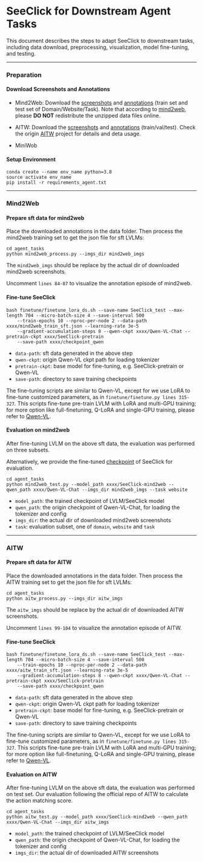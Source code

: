 # SeeClick for Downstream Agent Tasks
This document describes the steps to adapt SeeClick to downstream tasks, 
including data download, preprocessing, visualization, model fine-tuning, and testing.

***
### Preparation
#### Download Screenshots and Annotations
* Mind2Web: Download the [screenshots](https://box.nju.edu.cn/f/33e203d170ab48b0b922/) and [annotations](https://box.nju.edu.cn/f/e30b861fa7604668821b/) (train set and test set of Domain/Website/Task). 
Note that according to [mind2web](https://github.com/OSU-NLP-Group/Mind2Web), please **DO NOT** redistribute the unzipped data files online.

* AITW: Download the [screenshots](https://box.nju.edu.cn/f/96ba5115bae24eaaa44e/) and [annotations](https://box.nju.edu.cn/f/1245c74fc09b4565a235/) (train/val/test).
Check the origin [AITW](https://github.com/google-research/google-research/tree/master/android_in_the_wild) project for details and deta usage.

* MiniWob

#### Setup Environment
```
conda create --name env_name python=3.8
source activate env_name
pip install -r requirements_agent.txt
```

***
### Mind2Web
#### Prepare sft data for mind2web

Place the downloaded annotations in the data folder. Then process the mind2web training set to get the json file for sft LVLMs:
```
cd agent_tasks
python mind2web_process.py --imgs_dir mind2web_imgs
```
The `mind2web_imgs` should be replace by the actual dir of downloaded mind2web screenshots.

Uncomment `lines 84-87` to visualize the annotation episode of mind2web.

#### Fine-tune SeeClick
```
bash finetune/finetune_lora_ds.sh --save-name SeeClick_test --max-length 704 --micro-batch-size 4 --save-interval 500 
    --train-epochs 10 --nproc-per-node 2 --data-path xxxx/mind2web_train_sft.json --learning-rate 3e-5 
    --gradient-accumulation-steps 8 --qwen-ckpt xxxx/Qwen-VL-Chat --pretrain-ckpt xxxx/SeeClick-pretrain
    --save-path xxxx/checkpoint_qwen
```
* `data-path`: sft data generated in the above step
* `qwen-ckpt`: origin Qwen-VL ckpt path for loading tokenizer
* `pretrain-ckpt`: base model for fine-tuning, e.g. SeeClick-pretrain or Qwen-VL
* `save-path`: directory to save training checkpoints

The fine-tuning scripts are similar to Qwen-VL, except for we use LoRA to fine-tune customized parameters, as in `finetune/finetune.py lines 315-327`.
This scripts fine-tune pre-train LVLM with LoRA and multi-GPU training; for more option like full-finetuning, Q-LoRA and single-GPU training, please refer to [Qwen-VL](https://github.com/QwenLM/Qwen-VL/tree/master?tab=readme-ov-file#finetuning).

#### Evaluation on mind2web
After fine-tuning LVLM on the above sft data, the evaluation was performed on three subsets.

Alternatively, we provide the fine-tuned [checkpoint](https://huggingface.co/cckevinn/SeeClick-mind2web) of SeeClick for evaluation.
```
cd agent_tasks
python mind2web_test.py --model_path xxxx/SeeClick-mind2web --qwen_path xxxx/Qwen-VL-Chat --imgs_dir mind2web_imgs --task website
```
* `model_path`: the trained checkpoint of LVLM/SeeClick model
* `qwen_path`: the origin checkpoint of Qwen-VL-Chat, for loading the tokenizer and config
* `imgs_dir`: the actual dir of downloaded mind2web screenshots
* `task`: evaluation subset, one of `domain`, `website` and `task`

***
### AITW
#### Prepare sft data for AITW

Place the downloaded annotations in the data folder. Then process the AITW training set to get the json file for sft LVLMs:
```
cd agent_tasks
python aitw_process.py --imgs_dir aitw_imgs
```
The `aitw_imgs` should be replace by the actual dir of downloaded AITW screenshots.

Uncomment `lines 99-104` to visualize the annotation episode of AITW.

#### Fine-tune SeeClick
```
bash finetune/finetune_lora_ds.sh --save-name SeeClick_test --max-length 704 --micro-batch-size 4 --save-interval 500 
    --train-epochs 10 --nproc-per-node 2 --data-path xxxx/aitw_train_sft.json --learning-rate 3e-5 
    --gradient-accumulation-steps 8 --qwen-ckpt xxxx/Qwen-VL-Chat --pretrain-ckpt xxxx/SeeClick-pretrain
    --save-path xxxx/checkpoint_qwen
```
* `data-path`: sft data generated in the above step
* `qwen-ckpt`: origin Qwen-VL ckpt path for loading tokenizer
* `pretrain-ckpt`: base model for fine-tuning, e.g. SeeClick-pretrain or Qwen-VL
* `save-path`: directory to save training checkpoints

The fine-tuning scripts are similar to Qwen-VL, except for we use LoRA to fine-tune customized parameters, as in `finetune/finetune.py lines 315-327`.
This scripts fine-tune pre-train LVLM with LoRA and multi-GPU training; for more option like full-finetuning, Q-LoRA and single-GPU training, please refer to [Qwen-VL](https://github.com/QwenLM/Qwen-VL/tree/master?tab=readme-ov-file#finetuning).

#### Evaluation on AITW
After fine-tuning LVLM on the above sft data, the evaluation was performed on test set.
Our evaluation following the official repo of AITW to calculate the action matching score.
```
cd agent_tasks
python aitw_test.py --model_path xxxx/SeeClick-mind2web --qwen_path xxxx/Qwen-VL-Chat --imgs_dir aitw_imgs
```
* `model_path`: the trained checkpoint of LVLM/SeeClick model
* `qwen_path`: the origin checkpoint of Qwen-VL-Chat, for loading the tokenizer and config
* `imgs_dir`: the actual dir of downloaded AITW screenshots